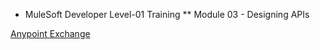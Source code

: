 * MuleSoft Developer Level-01 Training
** Module 03 - Designing APIs

[Anypoint Exchange](https://anypoint.mulesoft.com/exchange/portals/capgemini-8734/)
